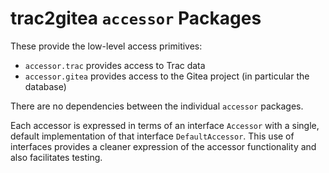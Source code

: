# trac2gitea `accessor` Packages

These provide the low-level access primitives:

* `accessor.trac` provides access to Trac data
* `accessor.gitea` provides access to the Gitea project (in particular the database)

There are no dependencies between the individual `accessor` packages.

Each accessor is expressed in terms of an interface `Accessor` with a single, default implementation of that interface `DefaultAccessor`.
This use of interfaces provides a cleaner expression of the accessor functionality and also facilitates testing.
